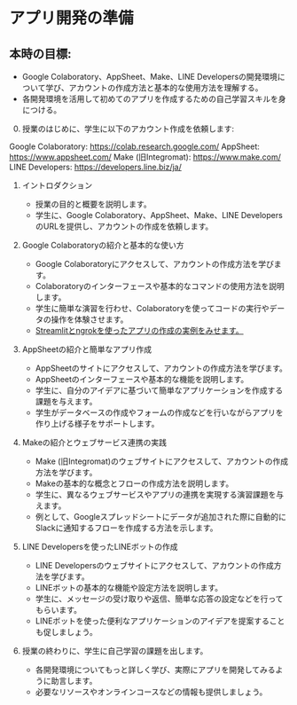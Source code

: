 # アプリ開発の準備
## 本時の目標:
- Google Colaboratory、AppSheet、Make、LINE Developersの開発環境について学び、アカウントの作成方法と基本的な使用方法を理解する。
- 各開発環境を活用して初めてのアプリを作成するための自己学習スキルを身につける。

0. 授業のはじめに、学生に以下のアカウント作成を依頼します:

Google Colaboratory: https://colab.research.google.com/
AppSheet: https://www.appsheet.com/
Make (旧Integromat): https://www.make.com/
LINE Developers: https://developers.line.biz/ja/

1. イントロダクション
   - 授業の目的と概要を説明します。
   - 学生に、Google Colaboratory、AppSheet、Make、LINE DevelopersのURLを提供し、アカウントの作成を依頼します。

2. Google Colaboratoryの紹介と基本的な使い方
   - Google Colaboratoryにアクセスして、アカウントの作成方法を学びます。
   - Colaboratoryのインターフェースや基本的なコマンドの使用方法を説明します。
   - 学生に簡単な演習を行わせ、Colaboratoryを使ってコードの実行やデータの操作を体験させます。
   - [Streamlitとngrokを使ったアプリの作成の実例をみせます。](https://github.com/moshimoshipandasan/2023kanto1/blob/main/%E3%83%97%E3%83%AD%E3%82%B0%E3%83%A9%E3%83%9F%E3%83%B3%E3%82%B0%E5%85%A5%E9%96%80/03web%E3%82%A2%E3%83%97%E3%83%AA%E3%81%AE%E4%BD%9C%E6%88%90.md)

3. AppSheetの紹介と簡単なアプリ作成
   - AppSheetのサイトにアクセスして、アカウントの作成方法を学びます。
   - AppSheetのインターフェースや基本的な機能を説明します。
   - 学生に、自分のアイデアに基づいて簡単なアプリケーションを作成する課題を与えます。
   - 学生がデータベースの作成やフォームの作成などを行いながらアプリを作り上げる様子をサポートします。

4. Makeの紹介とウェブサービス連携の実践
   - Make (旧Integromat)のウェブサイトにアクセスして、アカウントの作成方法を学びます。
   - Makeの基本的な概念とフローの作成方法を説明します。
   - 学生に、異なるウェブサービスやアプリの連携を実現する演習課題を与えます。
   - 例として、Googleスプレッドシートにデータが追加された際に自動的にSlackに通知するフローを作成する方法を示します。

5. LINE Developersを使ったLINEボットの作成
   - LINE Developersのウェブサイトにアクセスして、アカウントの作成方法を学びます。
   - LINEボットの基本的な機能や設定方法を説明します。
   - 学生に、メッセージの受け取りや返信、簡単な応答の設定などを行ってもらいます。
   - LINEボットを使った便利なアプリケーションのアイデアを提案することも促しましょう。

6. 授業の終わりに、学生に自己学習の課題を出します。
   - 各開発環境についてもっと詳しく学び、実際にアプリを開発してみるように助言します。
   - 必要なリソースやオンラインコースなどの情報も提供しましょう。

